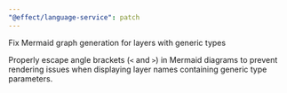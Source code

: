 ```yaml
---
"@effect/language-service": patch
---
```


Fix Mermaid graph generation for layers with generic types

Properly escape angle brackets (`<` and `>`) in Mermaid diagrams to prevent rendering issues when displaying layer names containing generic type parameters.